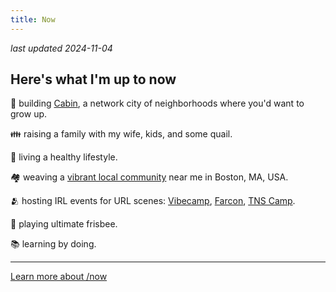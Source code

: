 ```yaml
---
title: Now
---
```


_last updated 2024-11-04_

## Here's what I'm up to now

🏡 building [Cabin](https://cabin.city), a network city of neighborhoods where you'd want to grow up.

👪 raising a family with my wife, kids, and some quail.

🍎 living a healthy lifestyle.

🏘️ weaving a [vibrant local community](https://cabin.city/n/spy-pond) near me in Boston, MA, USA.

🫂 hosting IRL events for URL scenes: [Vibecamp](https://vibe.camp), [Farcon](https://farcon.xyz), [TNS Camp](https://tns.camp).

🥏 playing ultimate frisbee.

📚 learning by doing.

---

[Learn more about /now](https://nownownow.com/about)
